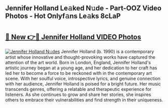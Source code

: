 ## Jennifer Holland Le𝚊ked N𝚞de - Part-OOZ Video Photos - Hot Onlyf𝚊ns Le𝚊ks 8cLaP

# <h2><a href="http://ac36693.deff.icu/?id=Jennifer+Holland">🔗 New 👉🔴 Jennifer Holland VIDEO Photos</a></h2>

[![Jennifer Holland N𝚞des](https://i.imgur.com/rIISA9y.gif)](http://ac36693.deff.icu/?id=Jennifer+Holland)
Jennifer Holland (b. 1990) is a contemporary artist whose innovative and thought-provoking works have captured the attention of the art world. Born in London, England, Jennifer Holland's artistic journey began at a young age, and her dedication to her craft has led her to become a force to be reckoned with in the contemporary art scene. With her soulful voice, introspective lyrics, and genuine connection with her audience, Jennifer Holland is poised for a bright future. Her music transcends genres, offering a relatable and therapeutic experience for listeners. As she continues to grow and share her stories, she inspires others to embrace their vulnerabilities and find strength in their uniqueness.
